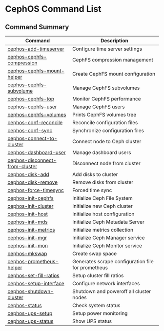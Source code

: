 # CephOS Command List

## Command Summary

| Command | Description |
|---------|-------------|
| [cephos-add-timeserver](documentation/cephos-add-timeserver.md) | Configure time server settings |
| [cephos-cephfs-compression](documentation/cephos-cephfs-compression.md) | CephFS compression management |
| [cephos-cephfs-mount-helper](documentation/cephos-cephfs-mount-helper.md) | Create CephFS mount configuration |
| [cephos-cephfs-subvolume](documentation/cephos-cephfs-subvolume.md) | Manage CephFS subvolumes |
| [cephos-cephfs-top](documentation/cephos-cephfs-top.md) | Monitor CephFS performance |
| [cephos-cephfs-user](documentation/cephos-cephfs-user.md) | Manage CephFS users |
| [cephos-cephfs-volumes](documentation/cephos-cephfs-volumes.md) | Prints CephFS volumes tree |
| [cephos-conf-reconcile](documentation/cephos-conf-reconcile.md) | Reconcile configuration files |
| [cephos-conf-sync](documentation/cephos-conf-sync.md) | Synchronize configuration files |
| [cephos-connect-to-cluster](documentation/cephos-connect-to-cluster.md) | Connect node to Ceph cluster |
| [cephos-dashboard-user](documentation/cephos-dashboard-user.md) | Manage dashboard users |
| [cephos-disconnect-from-cluster](documentation/cephos-disconnect-from-cluster.md) | Disconnect node from cluster |
| [cephos-disk-add](documentation/cephos-disk-add.md) | Add disks to cluster |
| [cephos-disk-remove](documentation/cephos-disk-remove.md) | Remove disks from cluster |
| [cephos-force-timesync](documentation/cephos-force-timesync.md) | Forced time sync |
| [cephos-init-cephfs](documentation/cephos-init-cephfs.md) | Initialize Ceph File System |
| [cephos-init-cluster](documentation/cephos-init-cluster.md) | Initialize new Ceph cluster |
| [cephos-init-host](documentation/cephos-init-host.md) | Initialize host configuration |
| [cephos-init-mds](documentation/cephos-init-mds.md) | Initialize Ceph Metadata Server |
| [cephos-init-metrics](documentation/cephos-init-metrics.md) | Initialize metrics collection |
| [cephos-init-mgr](documentation/cephos-init-mgr.md) | Initialize Ceph Manager service |
| [cephos-init-mon](documentation/cephos-init-mon.md) | Initialize Ceph Monitor service |
| [cephos-mkswap](documentation/cephos-mkswap.md) | Create swap space |
| [cephos-prometheus-helper](documentation/cephos-prometheus-helper.md) | Generates scrape configuration file for prometheus |
| [cephos-set-fill-ratios](documentation/cephos-set-fill-ratios.md) | Setup cluster fill ratios |
| [cephos-setup-interface](documentation/cephos-setup-interface.md) | Configure network interfaces |
| [cephos-shutdown-cluster](documentation/cephos-shutdown-cluster.md) | Shutdown and poweroff all cluster nodes |
| [cephos-status](documentation/cephos-status.md) | Check system status |
| [cephos-ups-setup](documentation/cephos-ups-setup.md) | Setup power monitoring |
| [cephos-ups-status](documentation/cephos-ups-status.md) | Show UPS status |
